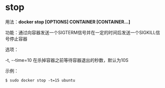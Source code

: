 # stop<a name="ZH-CN_TOPIC_0184808257"></a>

用法：**docker stop \[OPTIONS\] CONTAINER \[CONTAINER...\]**

功能：通过向容器发送一个SIGTERM信号并在一定的时间后发送一个SIGKILL信号停止容器

选项：

-t, --time=10   在杀掉容器之前等待容器退出的秒数，默认为10S

示例：

```
$ sudo docker stop -t=15 ubuntu
```

